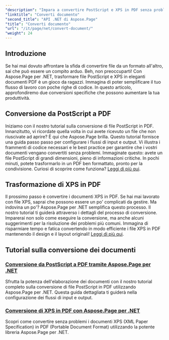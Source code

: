```yaml
---
"description": "Impara a convertire PostScript e XPS in PDF senza problemi utilizzando Aspose.Page per .NET. Segui i nostri tutorial dettagliati per una facile elaborazione dei documenti."
"linktitle": "Converti documento"
"second_title": "API .NET di Aspose.Page"
"title": "Converti documento"
"url": "/it/page/net/convert-document/"
"weight": 24
---
```


## Introduzione

Se hai mai dovuto affrontare la sfida di convertire file da un formato all'altro, sai che può essere un compito arduo. Beh, non preoccuparti! Con Aspose.Page per .NET, trasformare file PostScript e XPS in eleganti documenti PDF è un gioco da ragazzi. Immagina di poter semplificare il tuo flusso di lavoro con poche righe di codice. In questo articolo, approfondiremo due conversioni specifiche che possono aumentare la tua produttività.

## Conversione da PostScript a PDF

Iniziamo con il nostro tutorial sulla conversione di file PostScript in PDF. Innanzitutto, vi ricordate quella volta in cui avete ricevuto un file che non riuscivate ad aprire? È qui che Aspose.Page brilla. Questo tutorial fornisce una guida passo passo per configurare i flussi di input e output. Vi illustra i frammenti di codice necessari e le best practice per garantire che i vostri documenti vengano convertiti senza problemi. Immaginate questo: avete un file PostScript di grandi dimensioni, pieno di informazioni critiche. In pochi minuti, potete trasformarlo in un PDF ben formattato, pronto per la condivisione. Curiosi di scoprire come funziona? [Leggi di più qui](./postscript-to-pdf-conversion/).

## Trasformazione di XPS in PDF

Il prossimo passo è convertire i documenti XPS in PDF. Se hai mai lavorato con file XPS, saprai che possono essere un po' complicati da gestire. Ma indovina un po'? Aspose.Page per .NET semplifica questo processo. Il nostro tutorial ti guiderà attraverso i dettagli del processo di conversione. Imparerai non solo come eseguire la conversione, ma anche alcuni suggerimenti per la risoluzione dei problemi più comuni. Immagina di risparmiare tempo e fatica convertendo in modo efficiente i file XPS in PDF mantenendo il design e il layout originali! [Leggi di più qui](./converting-xps-to-pdf/).

## Tutorial sulla conversione dei documenti
### [Conversione da PostScript a PDF tramite Aspose.Page per .NET](./postscript-to-pdf-conversion/)
Sfrutta la potenza dell'elaborazione dei documenti con il nostro tutorial completo sulla conversione di file PostScript in PDF utilizzando Aspose.Page per .NET. Questa guida dettagliata ti guiderà nella configurazione dei flussi di input e output.
### [Conversione di XPS in PDF con Aspose.Page per .NET](./converting-xps-to-pdf/)
Scopri come convertire senza problemi i documenti XPS (XML Paper Specification) in PDF (Portable Document Format) utilizzando la potente libreria Aspose.Page per .NET.